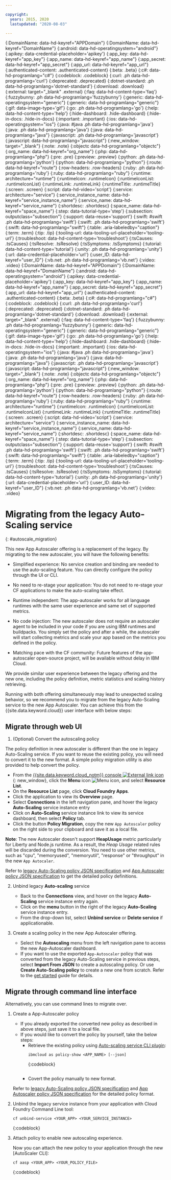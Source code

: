 ```yaml
---

copyright:
  years: 2015, 2020
  lastupdated: "2020-08-03"

---
```


{:DomainName: data-hd-keyref="APPDomain"}
{:DomainName: data-hd-keyref="DomainName"}
{:android: data-hd-operatingsystem="android"}
{:apikey: data-credential-placeholder='apikey'}
{:app_key: data-hd-keyref="app_key"}
{:app_name: data-hd-keyref="app_name"}
{:app_secret: data-hd-keyref="app_secret"}
{:app_url: data-hd-keyref="app_url"}
{:authenticated-content: .authenticated-content}
{:beta: .beta}
{:c#: data-hd-programlang="c#"}
{:codeblock: .codeblock}
{:curl: .ph data-hd-programlang='curl'}
{:deprecated: .deprecated}
{:dotnet-standard: .ph data-hd-programlang='dotnet-standard'}
{:download: .download}
{:external: target="_blank" .external}
{:faq: data-hd-content-type='faq'}
{:fuzzybunny: .ph data-hd-programlang='fuzzybunny'}
{:generic: data-hd-operatingsystem="generic"}
{:generic: data-hd-programlang="generic"}
{:gif: data-image-type='gif'}
{:go: .ph data-hd-programlang='go'}
{:help: data-hd-content-type='help'}
{:hide-dashboard: .hide-dashboard}
{:hide-in-docs: .hide-in-docs}
{:important: .important}
{:ios: data-hd-operatingsystem="ios"}
{:java: #java .ph data-hd-programlang='java'}
{:java: .ph data-hd-programlang='java'}
{:java: data-hd-programlang="java"}
{:javascript: .ph data-hd-programlang='javascript'}
{:javascript: data-hd-programlang="javascript"}
{:new_window: target="_blank"}
{:note: .note}
{:objectc data-hd-programlang="objectc"}
{:org_name: data-hd-keyref="org_name"}
{:php: data-hd-programlang="php"}
{:pre: .pre}
{:preview: .preview}
{:python: .ph data-hd-programlang='python'}
{:python: data-hd-programlang="python"}
{:route: data-hd-keyref="route"}
{:row-headers: .row-headers}
{:ruby: .ph data-hd-programlang='ruby'}
{:ruby: data-hd-programlang="ruby"}
{:runtime: architecture="runtime"}
{:runtimeIcon: .runtimeIcon}
{:runtimeIconList: .runtimeIconList}
{:runtimeLink: .runtimeLink}
{:runtimeTitle: .runtimeTitle}
{:screen: .screen}
{:script: data-hd-video='script'}
{:service: architecture="service"}
{:service_instance_name: data-hd-keyref="service_instance_name"}
{:service_name: data-hd-keyref="service_name"}
{:shortdesc: .shortdesc}
{:space_name: data-hd-keyref="space_name"}
{:step: data-tutorial-type='step'}
{:subsection: outputclass="subsection"}
{:support: data-reuse='support'}
{:swift: #swift .ph data-hd-programlang='swift'}
{:swift: .ph data-hd-programlang='swift'}
{:swift: data-hd-programlang="swift"}
{:table: .aria-labeledby="caption"}
{:term: .term}
{:tip: .tip}
{:tooling-url: data-tooling-url-placeholder='tooling-url'}
{:troubleshoot: data-hd-content-type='troubleshoot'}
{:tsCauses: .tsCauses}
{:tsResolve: .tsResolve}
{:tsSymptoms: .tsSymptoms}
{:tutorial: data-hd-content-type='tutorial'}
{:unity: .ph data-hd-programlang='unity'}
{:url: data-credential-placeholder='url'}
{:user_ID: data-hd-keyref="user_ID"}
{:vb.net: .ph data-hd-programlang='vb.net'}
{:video: .video}
{:DomainName: data-hd-keyref="APPDomain"}
{:DomainName: data-hd-keyref="DomainName"}
{:android: data-hd-operatingsystem="android"}
{:apikey: data-credential-placeholder='apikey'}
{:app_key: data-hd-keyref="app_key"}
{:app_name: data-hd-keyref="app_name"}
{:app_secret: data-hd-keyref="app_secret"}
{:app_url: data-hd-keyref="app_url"}
{:authenticated-content: .authenticated-content}
{:beta: .beta}
{:c#: data-hd-programlang="c#"}
{:codeblock: .codeblock}
{:curl: .ph data-hd-programlang='curl'}
{:deprecated: .deprecated}
{:dotnet-standard: .ph data-hd-programlang='dotnet-standard'}
{:download: .download}
{:external: target="_blank" .external}
{:faq: data-hd-content-type='faq'}
{:fuzzybunny: .ph data-hd-programlang='fuzzybunny'}
{:generic: data-hd-operatingsystem="generic"}
{:generic: data-hd-programlang="generic"}
{:gif: data-image-type='gif'}
{:go: .ph data-hd-programlang='go'}
{:help: data-hd-content-type='help'}
{:hide-dashboard: .hide-dashboard}
{:hide-in-docs: .hide-in-docs}
{:important: .important}
{:ios: data-hd-operatingsystem="ios"}
{:java: #java .ph data-hd-programlang='java'}
{:java: .ph data-hd-programlang='java'}
{:java: data-hd-programlang="java"}
{:javascript: .ph data-hd-programlang='javascript'}
{:javascript: data-hd-programlang="javascript"}
{:new_window: target="_blank"}
{:note: .note}
{:objectc data-hd-programlang="objectc"}
{:org_name: data-hd-keyref="org_name"}
{:php: data-hd-programlang="php"}
{:pre: .pre}
{:preview: .preview}
{:python: .ph data-hd-programlang='python'}
{:python: data-hd-programlang="python"}
{:route: data-hd-keyref="route"}
{:row-headers: .row-headers}
{:ruby: .ph data-hd-programlang='ruby'}
{:ruby: data-hd-programlang="ruby"}
{:runtime: architecture="runtime"}
{:runtimeIcon: .runtimeIcon}
{:runtimeIconList: .runtimeIconList}
{:runtimeLink: .runtimeLink}
{:runtimeTitle: .runtimeTitle}
{:screen: .screen}
{:script: data-hd-video='script'}
{:service: architecture="service"}
{:service_instance_name: data-hd-keyref="service_instance_name"}
{:service_name: data-hd-keyref="service_name"}
{:shortdesc: .shortdesc}
{:space_name: data-hd-keyref="space_name"}
{:step: data-tutorial-type='step'}
{:subsection: outputclass="subsection"}
{:support: data-reuse='support'}
{:swift: #swift .ph data-hd-programlang='swift'}
{:swift: .ph data-hd-programlang='swift'}
{:swift: data-hd-programlang="swift"}
{:table: .aria-labeledby="caption"}
{:term: .term}
{:tip: .tip}
{:tooling-url: data-tooling-url-placeholder='tooling-url'}
{:troubleshoot: data-hd-content-type='troubleshoot'}
{:tsCauses: .tsCauses}
{:tsResolve: .tsResolve}
{:tsSymptoms: .tsSymptoms}
{:tutorial: data-hd-content-type='tutorial'}
{:unity: .ph data-hd-programlang='unity'}
{:url: data-credential-placeholder='url'}
{:user_ID: data-hd-keyref="user_ID"}
{:vb.net: .ph data-hd-programlang='vb.net'}
{:video: .video}

# Migrating from the legacy Auto-Scaling service
{: #autoscale_migration}

This new App Autoscaler offering is a replacement of the legacy. By migrating to the new autoscaler, you will have the following benefits:

* Simplified experience: No service creation and binding are needed to use the auto-scaling feature. You can directly configure the policy through the UI or CLI.

* No need to re-stage your application: You do not need to re-stage your CF applications to make the auto-scaling take effect.

* Runtime independent: The app-autoscaler works for all language runtimes with the same user experience and same set of supported metrics.

* No code injection: The new autoscaler does not require an autoscaler agent to be included in your code if you are using IBM runtimes and buildpacks. You simply set the policy and after a while,  the autoscaler will start collecting metrics and scale your app based on the metrics you defined in the policy.

* Matching pace with the CF community: Future features of the app-autoscaler open-source project, will be available without delay in IBM Cloud.

We provide similar user experience between the legacy offering and the new one, including the policy definition, metric statistics and scaling history retrieving.

Running with both offering simultaneously may lead to unexpected scaling behavior, so we recommend you to migrate from the legacy Auto-Scaling service to the new App Autoscaler.  You can achieve this from the {{site.data.keyword.cloud}} user interface with below steps:

## Migrate through web UI

1. (Optional) Convert the autoscaling policy

  The policy definition in new autoscaler is different than the one in legacy Auto-Scaling service. If you want to reuse the existing policy, you will need to convert it to the new format. A simple policy migration utility is also provided to help convert the policy.

  - From the [{{site.data.keyword.cloud_notm}} console ![External link icon](../icons/launch-glyph.svg "External link icon")](https://{DomainName}){: new_window}, click the **Menu** icon ![Menu icon](../icons/icon_hamburger.svg), and select **Resource List**.
  - On the **Resource List** page, click **Cloud Foundry Apps**.
  - Click the application to view its **Overview** page.
  - Select **Connections** in the left navigation pane, and hover the legacy **Auto-Scaling** service instance entry
  - Click on **Auto-Scaling** service instance link to view its service dashboard,  then select **Policy** tab.
  - Click the button **Policy Migration**, copy the new `App Autoscaler` policy on the right side to your clipboard and save it as a local file.

  **Note**: The new Autoscaler doesn't support **HeapUsage** metric particularly for Liberty and Node.js runtime. As a result, the _Heap Usage_ related rules will be discarded during the conversion.  You need to use other metrics, such as "cpu", "memoryused", "memoryutil", "response" or "throughput" in the new  `App Autocaler`.

  Refer to [legacy Auto-Scaling policy JSON specification][legacy_autoscaling_policy] and [App Autoscaler policy JSON specification][autoscaling_policy] to get the detailed policy definitions.

2. Unbind legacy **Auto-scaling** service

   - Back to the **Connections** view, and hover on the legacy **Auto-Scaling** service instance entry again.
   - Click on the **menu** button in the right of the legacy **Auto-Scaling** service instance entry.
   - From the drop-down list, select **Unbind service** or **Delete service** if applicationable.

3. Create a scaling policy in the new App Autoscaler offering.

   - Select the **Autoscaling** menu from the left navigation pane to access the new App-Autoscaler dashboard.
   - If you want to use the exported `App-Autoscaler` policy that was converted from the legacy Auto-Scaling service in previous steps, select **Import From JSON** to create a autoscaling policy. Or use **Create Auto-Scaling policy** to create a new one from scratch. Refer to the [get started][autoscaler-get-started] guide for details.

## Migrate through command line interface

Alternatively, you can use command lines to migrate over.

1. Create a App-Autoscaler policy

   - If you already exported the converted new policy as described in above steps, just save it to a local file.
   - If you would like to convert the policy by yourself, take the below steps:
      - Retrieve the existing policy using [Auto-scaling service CLI plugin][legacy-autoscaling-cli]:
        ```
        ibmcloud as policy-show <APP_NAME> [--json]
        ```
        {:codeblock}
        ```
      - Covert the policy manually to new format.

    Refer to [legacy Auto-Scaling policy JSON specification][legacy_autoscaling_policy] and [App Autoscaler policy JSON specification][autoscaling_policy] for the detailed policy format.

2. Unbind the legacy service instance from your application with Cloud Foundry Command Line tool:

   ```
   cf unbind-service <YOUR_APP> <YOUR_SERVICE_INSTANCE>
   ```
   {:codeblock}

3. Attach policy to enable new autoscaling experience.

   Now you can attach the new policy to your application through the new [AutoScaler CLI]:   

   ```
   cf aasp <YOUR_APP> <YOUR_POLICY_FILE>
   ```
   {:codeblock}


[autoscaler_project]: https://github.com/cloudfoundry/app-autoscaler
[autoscaler_user_guide]: https://github.com/cloudfoundry/app-autoscaler/blob/master/docs/Readme.md
[autoscaling_policy]:https://github.com/cloudfoundry/app-autoscaler/blob/master/docs/policy.md
[autoscaler_cli]: https://github.com/cloudfoundry/app-autoscaler-cli-plugin#cloud-foundry-cli-autoscaler-plug-in-
[metric_type]:https://github.com/cloudfoundry/app-autoscaler/blob/master/docs/Readme.md#metric-types
[deploy_app]: https://{DomainName}/docs/cloud-foundry/deploy-apps.html#dep_apps
[legacy-autoscaling-catalog]: https://{DomainName}/catalog/services/auto-scaling
[legacy-autoscaling-cli]: https://{DomainName}/docs/cli?topic=auto-scaling-cli-autoscalingcli#bx_as_policy_show
[legacy_autoscaling_policy]: https://{DomainName}/docs/services/Auto-Scaling?topic=Auto-Scaling%20-policy_fields#policy-definition-through-rest-api-and-cli-
[autoscaler-get-started]: https://{DomainName}/docs/cloud-foundry-public?topic=cloud-foundry-public-autoscale_cloud_foundry_apps#autoscale_cloud_foundry_apps


